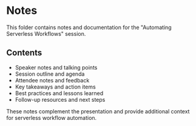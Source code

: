 # Notes

This folder contains notes and documentation for the "Automating Serverless Workflows" session.

## Contents
- Speaker notes and talking points
- Session outline and agenda
- Attendee notes and feedback
- Key takeaways and action items
- Best practices and lessons learned
- Follow-up resources and next steps

These notes complement the presentation and provide additional context for serverless workflow automation.